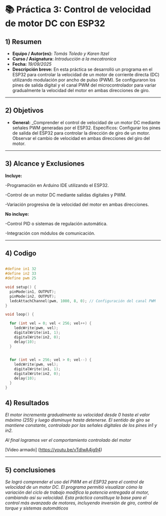 # 📚 Práctica 3: Control de velocidad de motor DC con ESP32

## 1) Resumen

- **Equipo / Autor(es):** _Tomás Toledo y Karen Itzel_  
- **Curso / Asignatura:** _Introducción a la mecatronica_  
- **Fecha:** _19/09/2025_  
- **Descripción breve:** En esta práctica se desarrolló un programa en el ESP32 para controlar la velocidad de un motor de corriente directa (DC) utilizando modulación por ancho de pulso (PWM). Se configuraron los pines de salida digital y el canal PWM del microcontrolador para variar gradualmente la velocidad del motor en ambas direcciones de giro.
---
## 2) Objetivos
- **General:** _Comprender el control de velocidad de un motor DC mediante señales PWM generadas por el ESP32.
Específicos:
Configurar los pines de salida del ESP32 para controlar la dirección de giro de un motor.
Observar el cambio de velocidad en ambas direcciones del giro del motor.
---

## 3) Alcance y Exclusiones
**Incluye:**

-Programación en Arduino IDE utilizando el ESP32.

-Control de un motor DC mediante salidas digitales y PWM.

-Variación progresiva de la velocidad del motor en ambas direcciones.

**No incluye:**

-Control PID o sistemas de regulación automática.

-Integración con módulos de comunicación.

---
## 4) Codigo

```cpp

#define in1 32
#define in2 33
#define pwm 25

void setup() {
  pinMode(in1, OUTPUT);
  pinMode(in2, OUTPUT);
  ledcAttachChannel(pwm, 1000, 8, 0); // Configuración del canal PWM
}

void loop() {

  for (int vel = 0; vel < 256; vel++) {
    ledcWrite(pwm, vel);
    digitalWrite(in1, 1);
    digitalWrite(in2, 0);
    delay(10);
  }

 
  for (int vel = 256; vel > 0; vel--) {
    ledcWrite(pwm, vel);
    digitalWrite(in1, 1);
    digitalWrite(in2, 0);
    delay(10);
  }
}
```


## 4) Resultados

_El motor incrementa gradualmente su velocidad desde 0 hasta el valor máximo (255) y luego disminuye hasta detenerse. El sentido de giro se mantiene constante, controlado por las señales digitales de los pines in1 y in2._



_Al final logramos ver el comportamiento controlado del motor_


[Video armado] (https://youtu.be/vTdIwA4jg94)

---
## 5) conclusiones
_Se logró comprender el uso del PWM en el ESP32 para el control de velocidad de un motor DC. El programa permitió visualizar cómo la variación del ciclo de trabajo modifica la potencia entregada al motor, cambiando así su velocidad. Esta práctica constituye la base para el control más avanzado de motores, incluyendo inversión de giro, control de torque y sistemas automáticos_
